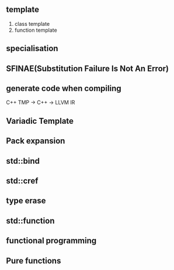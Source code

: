 ## template
1. class template
2. function template

## specialisation

## SFINAE(Substitution Failure Is Not An Error)

## generate code when compiling
C++ TMP -> C++ -> LLVM IR

## Variadic Template

## Pack expansion 

## std::bind

## std::cref

## type erase

## std::function

## functional programming

## Pure functions


